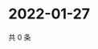 # 2022-01-27

共 0 条

<!-- BEGIN WEIBO -->
<!-- 最后更新时间 Thu Jan 27 2022 22:00:42 GMT+0800 (China Standard Time) -->

<!-- END WEIBO -->
